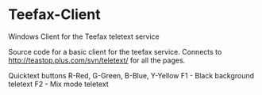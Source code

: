 # Teefax-Client
Windows Client for the Teefax teletext service

Source code for a basic client for the teefax service. Connects to http://teastop.plus.com/svn/teletext/ for all the pages.

Quicktext buttons R-Red, G-Green, B-Blue, Y-Yellow
F1 - Black background teletext
F2 - Mix mode teletext
